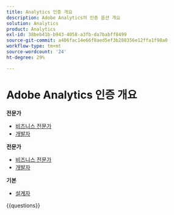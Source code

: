 ```yaml
---
title: Analytics 인증 개요
description: Adobe Analytics의 인증 옵션 개요
solution: Analytics
product: Analytics
exl-id: 38beb41b-b943-4058-a3fb-da7babff8499
source-git-commit: a406fac14e66f8aed5ef3b288356e12ffa1f98a0
workflow-type: tm+mt
source-wordcount: '24'
ht-degree: 29%

---
```


# Adobe Analytics 인증 개요

**전문가**

* [비즈니스 전문가](/help/certifications/aa/aa-p-business.md) <!--AD0-E212-->
* [개발자](/help/certifications/aa/aa-p-developer.md) <!--AD0-E213-->

**전문가**

* [비즈니스 전문가](/help/certifications/aa/aa-e-business.md) <!--AD0-E208-->
* [개발자](/help/certifications/aa/aa-e-developer.md) <!--AD0-E209-->

**기본**

* [설계자](/help/certifications/aa/aa-m-architect.md) <!--AD0-E207-->

{{questions}}


